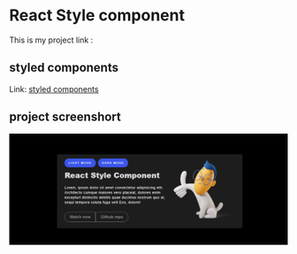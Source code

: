 # React Style component

This is my project link :

## styled components

Link: [styled components](https://styled-components.com/)

## project screenshort

<img src="./src/image/project-image.png" />
